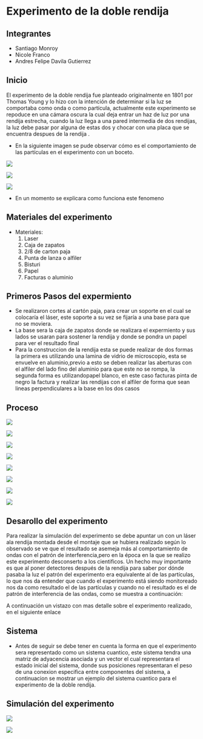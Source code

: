 # Experimento de la doble rendija

## Integrantes 

* Santiago Monroy
* Nicole Franco
* Andres Felipe Davila Gutierrez

## Inicio
<p>El experimento de la doble rendija fue planteado originalmente en 1801 por Thomas Young y lo hizo con la intención de determinar si la luz se comportaba como onda o como partícula, actualmente este experimento se repoduce en una cámara oscura la cual deja entrar un haz de luz por una rendija estrecha, cuando la luz llega a una pared intermedia de dos rendijas, la luz debe pasar por alguna de estas dos y chocar con una placa que se encuentra despues de la rendija .</p>

* En la siguiente imagen se pude observar cómo es el comportamiento de las partículas en el experimento con un boceto.


![](Images/Dibujo1.jpeg)

![](Images/Dibujo2.jpeg)

![](Images/Dibujo3.jpeg)

* En un momento se explicara como funciona este fenomeno 

## Materiales del experimento

* Materiales:
	1. Laser
	2. Caja de zapatos
	3. 2/8 de carton paja
	4. Punta de lanza o alfiler
	5. Bisturi
	6. Papel
	7. Facturas o aluminio
	


## Primeros Pasos del expermiento

* Se realizaron cortes al cartón paja, para crear un soporte en el cual se colocaría el láser, este soporte a su vez se fijaría a una base para que no se moviera.
* La base sera la caja de zapatos donde se realizara el expermiento y sus lados se usaran para sostener la rendija y donde se pondra un papel para ver el resultado final
* Para la construccion de la rendija esta se puede realizar de dos formas la primera es utilizando una lamina de vidrio de microscopio, esta se envuelve en aluminio,previo a esto se deben realizar las aberturas con el alfiler del lado fino del aluminio para que este no se rompa, la segunda forma es utilizandopapel blanco, en este caso facturas pinta de negro la factura y realizar las rendijas con el alfiler de forma que sean lineas perpendiculares a la base en los dos casos 


## Proceso

![](Images/Montaje1.jpeg)

![](Images/Montaje2.jpeg)

![](Images/Montaje3.jpeg)

![](Images/Montaje4.jpeg)

![](Images/d1.jpeg)

![](Images/d2.jpeg)

![](Images/d3.jpeg)

![](Images/d4.jpeg)


## Desarollo del experimento

<p> Para realizar la simulación del experimento se debe apuntar un con un láser ala rendija montada desde el montaje que se hubiera realizado según lo observado se ve que el resultado se asemeja más al comportamiento de ondas con el patrón de interferencia,pero en la época en la que se realizo este experimento desconserto a los cientificos. Un hecho muy importante es que al poner detectores después de la rendija para saber por dónde pasaba la luz el patrón del experimento era equivalente al de las partículas, lo que nos da entender que cuando el experimento está siendo monitoreado nos da como resultado el de las partículas y cuando no el resultado es el de patrón de interferencia de las ondas, como se muestra a continuación: </p>

<p> A continuación un vistazo con mas detalle sobre el experimento realizado, en el siguiente enlace </p>

## Sistema
* Antes de seguir se debe tener en cuenta la forma en que el experimento sera representado como un sistema cuantico, este sistema tendra una matriz de adyacencia asociada y un vector el cual representara el estado inicial del sistema, donde sus posiciones representaran el peso de una conexion especifica entre componentes del sistema, a continuacion se mostrar un ejemplo del sistema cuantico para el experimento de la doble rendija.


## Simulación del experimento

![](Images/Simulacion.JPG)

![](Images/Matriz%20de%20adyacencia.JPG)



